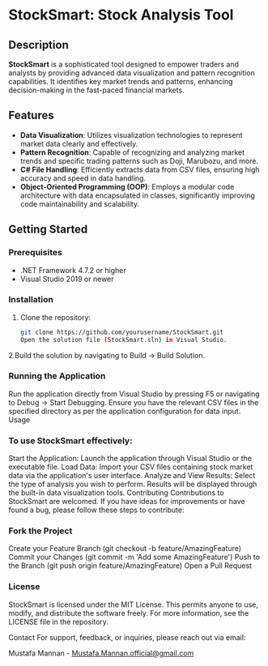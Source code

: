 # StockSmart: Stock Analysis Tool

## Description
**StockSmart** is a sophisticated tool designed to empower traders and analysts by providing advanced data visualization and pattern recognition capabilities. It identifies key market trends and patterns, enhancing decision-making in the fast-paced financial markets.

## Features
- **Data Visualization**: Utilizes visualization technologies to represent market data clearly and effectively.
- **Pattern Recognition**: Capable of recognizing and analyzing market trends and specific trading patterns such as Doji, Marubozu, and more.
- **C# File Handling**: Efficiently extracts data from CSV files, ensuring high accuracy and speed in data handling.
- **Object-Oriented Programming (OOP)**: Employs a modular code architecture with data encapsulated in classes, significantly improving code maintainability and scalability.

## Getting Started
### Prerequisites
- .NET Framework 4.7.2 or higher
- Visual Studio 2019 or newer

### Installation
1. Clone the repository:
   ```bash
   git clone https://github.com/yourusername/StockSmart.git
   Open the solution file (StockSmart.sln) in Visual Studio.
2.Build the solution by navigating to Build -> Build Solution.

### Running the Application
Run the application directly from Visual Studio by pressing F5 or navigating to Debug -> Start Debugging.
Ensure you have the relevant CSV files in the specified directory as per the application configuration for data input.
Usage

### To use StockSmart effectively:

Start the Application: Launch the application through Visual Studio or the executable file.
Load Data: Import your CSV files containing stock market data via the application's user interface.
Analyze and View Results: Select the type of analysis you wish to perform. Results will be displayed through the built-in data visualization tools.
Contributing
Contributions to StockSmart are welcomed. If you have ideas for improvements or have found a bug, please follow these steps to contribute:

### Fork the Project
Create your Feature Branch (git checkout -b feature/AmazingFeature)
Commit your Changes (git commit -m 'Add some AmazingFeature')
Push to the Branch (git push origin feature/AmazingFeature)
Open a Pull Request

### License
StockSmart is licensed under the MIT License. This permits anyone to use, modify, and distribute the software freely. For more information, see the LICENSE file in the repository.

Contact
For support, feedback, or inquiries, please reach out via email:

Mustafa Mannan - Mustafa.Mannan.official@gmail.com
